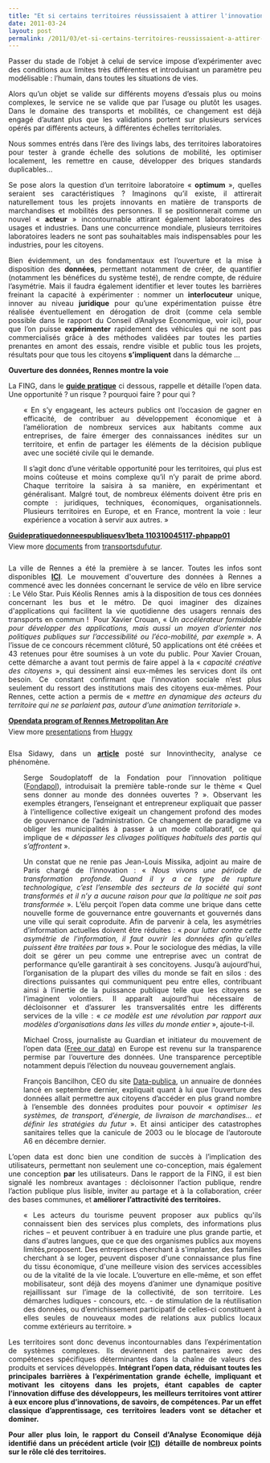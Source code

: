```yaml
---
title: "Et si certains territoires réussissaient à attirer l'innovation, à devenir le parfait laboratoire vivant grande échelle ?"
date: 2011-03-24
layout: post
permalink: /2011/03/et-si-certains-territoires-reussissaient-a-attirer-linnovation-a-devenir-le-parfait-laboratoire-viva.html
---
```


<p style="text-align: justify">Passer du stade de l’objet à celui de service impose d’expérimenter avec des conditions aux limites très différentes et introduisant un paramètre peu modélisable : l’humain, dans toutes les situations de vies.</p> <p style="text-align: justify">Alors qu’un objet se valide sur différents moyens d’essais plus ou moins complexes, le service ne se valide que par l’usage ou plutôt les usages. Dans le domaine des transports et mobilités, ce changement est déjà engagé d’autant plus que les validations portent sur plusieurs services opérés par différents acteurs, à différentes échelles territoriales.</p> <p style="text-align: justify">Nous sommes entrés dans l’ère des livings labs, des territoires laboratoires pour tester à grande échelle des solutions de mobilité, les optimiser localement, les remettre en cause, développer des briques standards duplicables…</p> <p style="text-align: justify">Se pose alors la question d’un territoire laboratoire « <strong>optimum</strong> », quelles seraient ses caractéristiques ? Imaginons qu’il existe, il attirerait naturellement tous les projets innovants en matière de transports de marchandises et mobilités des personnes. Il se positionnerait comme un nouvel « <strong>acteur</strong> » incontournable attirant également laboratoires des usages et industries. Dans une concurrence mondiale, plusieurs territoires laboratoires leaders ne sont pas souhaitables mais indispensables pour les industries, pour les citoyens.</p>   <!--more-->   <p style="text-align: justify">Bien évidemment, un des fondamentaux est l’ouverture et la mise à disposition des <strong>données</strong>, permettant notamment de créer, de quantifier (notamment les bénéfices du système testé), de rendre compte, de réduire l’asymétrie. Mais il faudra également identifier et lever toutes les barrières freinant la capacité à expérimenter : nommer un <strong>interlocuteur</strong> unique, innover au niveau <strong>juridique</strong> pour qu’une expérimentation puisse être réalisée éventuellement en dérogation de droit (comme cela semble possible dans le rapport du Conseil d’Analyse Economique, voir ici), pour que l’on puisse <strong>expérimenter</strong> rapidement des véhicules qui ne sont pas commercialisés grâce à des méthodes validées par toutes les parties prenantes en amont des essais, rendre visible et public tous les projets, résultats pour que tous les citoyens <strong>s’impliquent</strong> dans la démarche …</p> <p style="text-align: justify"><strong>Ouverture des données, Rennes montre la voie</strong></p> <p style="text-align: justify">La FING, dans le <strong><a href="http://fing.org/?Guide-pratique-de-l-ouverture-des">guide pratique</a></strong> ci dessous, rappelle et détaille l’open data. Une opportunité ? un risque ? pourquoi faire ? pour qui ?</p> <p style="text-align: justify;padding-left: 30px">« En s’y engageant, les acteurs publics ont l’occasion de gagner en efficacité, de contribuer au développement économique et à l’amélioration de nombreux services aux habitants comme aux entreprises, de faire émerger des connaissances inédites sur un territoire, et enfin de partager les éléments de la décision publique avec une société civile qui le demande.</p> <p style="text-align: justify;padding-left: 30px">Il s’agit donc d’une véritable opportunité pour les territoires, qui plus est moins coûteuse et moins complexe qu’il n’y parait de prime abord. Chaque territoire la saisira à sa manière, en expérimentant et généralisant. Malgré tout, de nombreux éléments doivent être pris en compte : juridiques, techniques, économiques, organisationnels. Plusieurs territoires en Europe, et en France, montrent la voie : leur expérience a vocation à servir aux autres. »</p> <div id="__ss_7376483" style="text-align: justify;width: 477px"><strong style="margin: 12px 0 4px"><a href="http://www.slideshare.net/transportsdufutur/guidepratiquedonneespubliquesv1beta-110310045117phpapp01" title="Guidepratiquedonneespubliquesv1beta 110310045117-phpapp01">Guidepratiquedonneespubliquesv1beta 110310045117-phpapp01</a></strong>         <div style="padding: 5px 0 12px">View more <a href="http://www.slideshare.net/">documents</a> from <a href="http://www.slideshare.net/transportsdufutur">transportsdufutur</a>.</div> </div> <p style="text-align: justify">La ville de Rennes a été la première à se lancer. Toutes les infos sont disponibles <strong><a href="http://www.data.rennes-metropole.fr/">ICI</a></strong>. Le mouvement d'ouverture des données à Rennes a commencé avec les données concernant le service de vélo en libre service : Le Vélo Star. Puis Kéolis Rennes  amis à la disposition de tous ces données concernant les bus et le métro. De quoi imaginer des dizaines d'applications qui facilitent la vie quotidienne des usagers rennais des transports en commun !  Pour Xavier Crouan, « <em>Un accélérateur formidable pour développer des applications, mais aussi un moyen d’orienter nos politiques publiques sur l’accessibilité ou l’éco-mobilité, par exemple</em> ». A l’issue de ce concours récemment clôturé, 50 applications ont été créées et 43 retenues pour être soumises à un vote du public. Pour Xavier Crouan, cette démarche a avant tout permis de faire appel à la « <em>capacité créative des citoyens</em> », qui dessinent ainsi eux-mêmes les services dont ils ont besoin. Ce constant confirmant que l’innovation sociale n’est plus seulement du ressort des institutions mais des citoyens eux-mêmes. Pour Rennes, cette action a permis de « <em>mettre en dynamique des acteurs du territoire qui ne se parlaient pas, autour d’une animation territoriale</em> ».</p> <div id="__ss_4710764" style="text-align: justify;width: 425px"><strong style="margin: 12px 0 4px"><a href="http://www.slideshare.net/Huggy/opendata-program-of-rennes-metropolitan-are" title="Opendata program of Rennes Metropolitan Are">Opendata program of Rennes Metropolitan Are</a></strong>         <div style="padding: 5px 0 12px">View more <a href="http://www.slideshare.net/">presentations</a> from <a href="http://www.slideshare.net/Huggy">Huggy</a></div> </div> <p style="text-align: justify">Elsa Sidawy, dans un <strong><a href="http://www.innovcity.fr/2011/03/17/l%25E2%2580%2599open-data-pousse-les-villes-a-collaborer-avec-les-citoyens/">article</a></strong> posté sur Innovinthecity, analyse ce phénomène.</p> <p style="text-align: justify;padding-left: 30px">Serge Soudoplatoff de la Fondation pour l’innovation politique (<a href="http://www.fondapol.org/" target="_blank">Fondapol</a>), introduisait la première table-ronde sur le thème « Quel sens donner au monde des données ouvertes ? ». Observant les exemples étrangers, l’enseignant et entrepreneur expliquait que passer à l’intelligence collective exigeait un changement profond des modes de gouvernance de l’administration. Ce changement de paradigme va obliger les municipalités à passer à un mode collaboratif, ce qui implique de « <em>dépasser les clivages politiques habituels des partis qui s’affrontent </em>».</p> <p style="text-align: justify;padding-left: 30px">Un constat que ne renie pas Jean-Louis Missika, adjoint au maire de Paris chargé de l’innovation : « <em>Nous vivons une période de transformation profonde. Quand il y a ce type de rupture technologique, c’est l’ensemble des secteurs de la société qui sont transformés et il n’y a aucune raison pour que la politique ne soit pas transformée</em> ». L’élu perçoit l’open data comme une brique dans cette nouvelle forme de gouvernance entre gouvernants et gouvernés dans une ville qui serait coproduite. Afin de parvenir à cela, les asymétries d’information actuelles doivent être réduites : « <em>pour lutter contre cette asymétrie de l’information, il faut ouvrir les données afin qu’elles puissent être traitées par tous </em>». Pour le sociologue des médias, la ville doit se gérer un peu comme une entreprise avec un contrat de performance qu’elle garantirait à ses concitoyens. Jusqu’à aujourd’hui, l’organisation de la plupart des villes du monde se fait en silos : des directions puissantes qui communiquent peu entre elles, contribuant ainsi à l’inertie de la puissance publique telle que les citoyens se l’imaginent volontiers. Il apparaît aujourd’hui nécessaire de décloisonner et d’assurer les transversalités entre les différents services de la ville : «<em> ce modèle est une révolution par rapport aux modèles d’organisations dans les villes du monde entier</em> », ajoute-t-il.</p> <p style="text-align: justify;padding-left: 30px">Michael Cross, journaliste au Guardian et initiateur du mouvement de l’open data (<a href="http://www.freeourdata.org.uk/" target="_blank">Free our data</a>) en Europe est revenu sur la transparence permise par l’ouverture des données. Une transparence perceptible notamment depuis l’élection du nouveau gouvernement anglais.</p> <p style="text-align: justify;padding-left: 30px">François Bancilhon, CEO du site <a href="http://www.data-publica.com/" target="_blank">Data-publica</a>, un annuaire de données lancé en septembre dernier, expliquait quant à lui que l’ouverture des données allait permettre aux citoyens d’accéder en plus grand nombre à l’ensemble des données produites pour pouvoir «<em> optimiser les systèmes, de transport, d’énergie, de livraison de marchandises… et définir les stratégies du futur</em> ». Et ainsi anticiper des catastrophes sanitaires telles que la canicule de 2003 ou le blocage de l’autoroute A6 en décembre dernier.</p> <p style="text-align: justify">L’open data est donc bien une condition de succès à l’implication des utilisateurs, permettant non seulement une co-conception, mais également une conception <strong>par</strong> les utilisateurs. Dans le rapport de la FING, il est bien signalé les nombreux avantages : décloisonner l’action publique, rendre l’action publique plus lisible, inviter au partage et à la collaboration, créer des bases communes, et <strong>améliorer l’attractivité des territoires.</strong></p> <p style="text-align: justify;padding-left: 30px">« Les acteurs du tourisme peuvent proposer aux publics qu'ils connaissent bien des services plus complets, des informations plus riches – et peuvent contribuer à en traduire une plus grande partie, et dans d'autres langues, que ce que des organismes publics aux moyens limités,proposent. Des entreprises cherchant à s'implanter, des familles cherchant à se loger, peuvent disposer d'une connaissance plus fine du tissu économique, d'une meilleure vision des services accessibles ou de la vitalité de la vie locale. L’ouverture en elle-même, et son effet mobilisateur, sont déjà des moyens d’animer une dynamique positive rejaillissant sur l’image de la collectivité, de son territoire. Les démarches ludiques - concours, etc. - de stimulation de la réutilisation des données, ou d’enrichissement participatif de celles-ci constituent à elles seules de nouveaux modes de relations aux publics locaux comme extérieurs au territoire. »</p> <p style="text-align: justify">Les territoires sont donc devenus incontournables dans l’expérimentation de systèmes complexes. Ils deviennent des partenaires avec des compétences spécifiques déterminantes dans la chaîne de valeurs des produits et services développés. <strong>Intégrant l’open data, réduisant toutes les principales barrières à l’expérimentation grande échelle, impliquant et motivant les citoyens dans les projets, étant capables de capter l’innovation diffuse des développeurs, les meilleurs territoires vont attirer à eux encore plus d’innovations, de savoirs, de compétences. Par un effet classique d’apprentissage, ces territoires leaders vont se détacher et dominer.</strong></p> <p style="text-align: justify"><strong>Pour aller plus loin, le rapport du Conseil d'Analyse Economique déjà identifié dans un précédent article (voir <a href="/2010/10/creativite-et-innovations-dans-les-territoires-plus-dans-les-usages-que-dans-les-technologies.html" target="_blank">ICI</a>)  détaille de nombreux points sur le rôle clé des territoires. </strong></p>